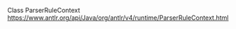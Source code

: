 
Class ParserRuleContext https://www.antlr.org/api/Java/org/antlr/v4/runtime/ParserRuleContext.html
